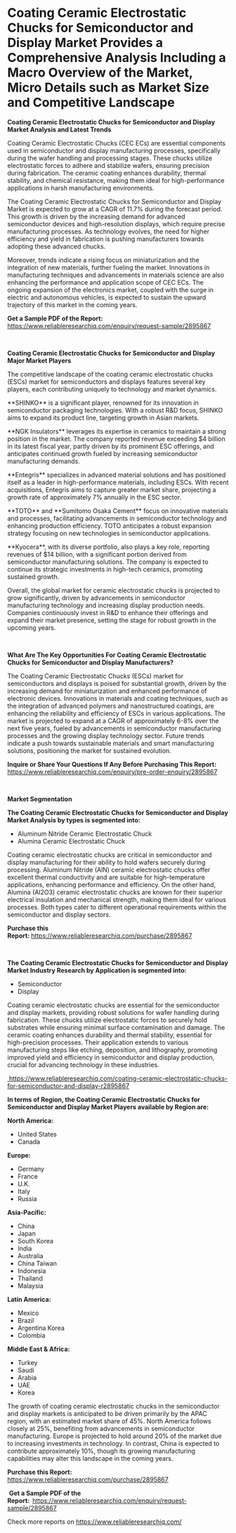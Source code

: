 <p><h1>Coating Ceramic Electrostatic Chucks for Semiconductor and Display Market Provides a Comprehensive Analysis Including a Macro Overview of the Market, Micro Details such as Market Size and Competitive Landscape</h1></p><p><strong>Coating Ceramic Electrostatic Chucks for Semiconductor and Display Market Analysis and Latest Trends</strong></p>
<p><p>Coating Ceramic Electrostatic Chucks (CEC ECs) are essential components used in semiconductor and display manufacturing processes, specifically during the wafer handling and processing stages. These chucks utilize electrostatic forces to adhere and stabilize wafers, ensuring precision during fabrication. The ceramic coating enhances durability, thermal stability, and chemical resistance, making them ideal for high-performance applications in harsh manufacturing environments.</p><p>The Coating Ceramic Electrostatic Chucks for Semiconductor and Display Market is expected to grow at a CAGR of 11.7% during the forecast period. This growth is driven by the increasing demand for advanced semiconductor devices and high-resolution displays, which require precise manufacturing processes. As technology evolves, the need for higher efficiency and yield in fabrication is pushing manufacturers towards adopting these advanced chucks. </p><p>Moreover, trends indicate a rising focus on miniaturization and the integration of new materials, further fueling the market. Innovations in manufacturing techniques and advancements in materials science are also enhancing the performance and application scope of CEC ECs. The ongoing expansion of the electronics market, coupled with the surge in electric and autonomous vehicles, is expected to sustain the upward trajectory of this market in the coming years.</p></p>
<p><strong>Get a Sample PDF of the Report:&nbsp;</strong> <a href="https://www.reliableresearchiq.com/enquiry/request-sample/2895867?utm_campaign=3500&utm_medium=2&utm_source=Github&utm_content=ia&utm_term=15032025&utm_id=coating-ceramic-electrostatic-chucks-for-semiconductor-and-display">https://www.reliableresearchiq.com/enquiry/request-sample/2895867</a></p>
<p>&nbsp;</p>
<p><strong>Coating Ceramic Electrostatic Chucks for Semiconductor and Display Major Market Players</strong></p>
<p><p>The competitive landscape of the coating ceramic electrostatic chucks (ESCs) market for semiconductors and displays features several key players, each contributing uniquely to technology and market dynamics. </p><p>**SHINKO** is a significant player, renowned for its innovation in semiconductor packaging technologies. With a robust R&D focus, SHINKO aims to expand its product line, targeting growth in Asian markets. </p><p>**NGK Insulators** leverages its expertise in ceramics to maintain a strong position in the market. The company reported revenue exceeding $4 billion in its latest fiscal year, partly driven by its prominent ESC offerings, and anticipates continued growth fueled by increasing semiconductor manufacturing demands.</p><p>**Entegris** specializes in advanced material solutions and has positioned itself as a leader in high-performance materials, including ESCs. With recent acquisitions, Entegris aims to capture greater market share, projecting a growth rate of approximately 7% annually in the ESC sector.</p><p>**TOTO** and **Sumitomo Osaka Cement** focus on innovative materials and processes, facilitating advancements in semiconductor technology and enhancing production efficiency. TOTO anticipates a robust expansion strategy focusing on new technologies in semiconductor applications.</p><p>**Kyocera**, with its diverse portfolio, also plays a key role, reporting revenues of $14 billion, with a significant portion derived from semiconductor manufacturing solutions. The company is expected to continue its strategic investments in high-tech ceramics, promoting sustained growth.</p><p>Overall, the global market for ceramic electrostatic chucks is projected to grow significantly, driven by advancements in semiconductor manufacturing technology and increasing display production needs. Companies continuously invest in R&D to enhance their offerings and expand their market presence, setting the stage for robust growth in the upcoming years.</p></p>
<p>&nbsp;</p>
<p><strong>What Are The Key Opportunities For Coating Ceramic Electrostatic Chucks for Semiconductor and Display Manufacturers?</strong></p>
<p><p>The Coating Ceramic Electrostatic Chucks (ESCs) market for semiconductors and displays is poised for substantial growth, driven by the increasing demand for miniaturization and enhanced performance of electronic devices. Innovations in materials and coating techniques, such as the integration of advanced polymers and nanostructured coatings, are enhancing the reliability and efficiency of ESCs in various applications. The market is projected to expand at a CAGR of approximately 6-8% over the next five years, fueled by advancements in semiconductor manufacturing processes and the growing display technology sector. Future trends indicate a push towards sustainable materials and smart manufacturing solutions, positioning the market for sustained evolution.</p></p>
<p><strong>Inquire or Share Your Questions If Any Before Purchasing This Report:</strong> <a href="https://www.reliableresearchiq.com/enquiry/pre-order-enquiry/2895867?utm_campaign=3500&utm_medium=2&utm_source=Github&utm_content=ia&utm_term=15032025&utm_id=coating-ceramic-electrostatic-chucks-for-semiconductor-and-display">https://www.reliableresearchiq.com/enquiry/pre-order-enquiry/2895867</a></p>
<p>&nbsp;</p>
<p><strong>Market Segmentation</strong></p>
<p><strong>The Coating Ceramic Electrostatic Chucks for Semiconductor and Display Market Analysis by types is segmented into:</strong></p>
<p><ul><li>Aluminum Nitride Ceramic Electrostatic Chuck</li><li>Alumina Ceramic Electrostatic Chuck</li></ul></p>
<p><p>Coating ceramic electrostatic chucks are critical in semiconductor and display manufacturing for their ability to hold wafers securely during processing. Aluminum Nitride (AlN) ceramic electrostatic chucks offer excellent thermal conductivity and are suitable for high-temperature applications, enhancing performance and efficiency. On the other hand, Alumina (Al2O3) ceramic electrostatic chucks are known for their superior electrical insulation and mechanical strength, making them ideal for various processes. Both types cater to different operational requirements within the semiconductor and display sectors.</p></p>
<p><strong>Purchase this Report:&nbsp;</strong><a href="https://www.reliableresearchiq.com/purchase/2895867?utm_campaign=3500&utm_medium=2&utm_source=Github&utm_content=ia&utm_term=15032025&utm_id=coating-ceramic-electrostatic-chucks-for-semiconductor-and-display">https://www.reliableresearchiq.com/purchase/2895867</a></p>
<p>&nbsp;</p>
<p><strong>The Coating Ceramic Electrostatic Chucks for Semiconductor and Display Market Industry Research by Application is segmented into:</strong></p>
<p><ul><li>Semiconductor</li><li>Display</li></ul></p>
<p><p>Coating ceramic electrostatic chucks are essential for the semiconductor and display markets, providing robust solutions for wafer handling during fabrication. These chucks utilize electrostatic forces to securely hold substrates while ensuring minimal surface contamination and damage. The ceramic coating enhances durability and thermal stability, essential for high-precision processes. Their application extends to various manufacturing steps like etching, deposition, and lithography, promoting improved yield and efficiency in semiconductor and display production, crucial for advancing technology in these industries.</p></p>
<p><a href="https://www.reliableresearchiq.com/coating-ceramic-electrostatic-chucks-for-semiconductor-and-display-r2895867?utm_campaign=3500&utm_medium=2&utm_source=Github&utm_content=ia&utm_term=15032025&utm_id=coating-ceramic-electrostatic-chucks-for-semiconductor-and-display">&nbsp;https://www.reliableresearchiq.com/coating-ceramic-electrostatic-chucks-for-semiconductor-and-display-r2895867</a></p>
<p><strong>In terms of Region, the Coating Ceramic Electrostatic Chucks for Semiconductor and Display Market Players available by Region are:</strong></p>
<p>
    <p> <strong> North America: </strong>
        <ul>
            <li>United States</li>
            <li>Canada</li>
        </ul>
        </p> 
    <p> <strong> Europe: </strong>
        <ul>
            <li>Germany</li>
            <li>France</li>
            <li>U.K.</li>
            <li>Italy</li>
            <li>Russia</li>
        </ul>
        </p> 
    <p> <strong> Asia-Pacific: </strong>
        <ul>
            <li>China</li>
            <li>Japan</li>
            <li>South Korea</li>
            <li>India</li>
            <li>Australia</li>
            <li>China Taiwan</li>
            <li>Indonesia</li>
            <li>Thailand</li>
            <li>Malaysia</li>
        </ul>
        </p> 
    <p> <strong> Latin America: </strong>
        <ul>
            <li>Mexico</li>
            <li>Brazil</li>
            <li>Argentina Korea</li>
            <li>Colombia</li>
        </ul>
        </p> 
    <p> <strong> Middle East & Africa: </strong>
        <ul>
            <li>Turkey</li>
            <li>Saudi</li>
            <li>Arabia</li>
            <li>UAE</li>
            <li>Korea</li>
        </ul>
    </p>
    </p>
<p><p>The growth of coating ceramic electrostatic chucks in the semiconductor and display markets is anticipated to be driven primarily by the APAC region, with an estimated market share of 45%. North America follows closely at 25%, benefiting from advancements in semiconductor manufacturing. Europe is projected to hold around 20% of the market due to increasing investments in technology. In contrast, China is expected to contribute approximately 10%, though its growing manufacturing capabilities may alter this landscape in the coming years.</p></p>
<p><strong>Purchase this Report: </strong><a href="https://www.reliableresearchiq.com/purchase/2895867?utm_campaign=3500&utm_medium=2&utm_source=Github&utm_content=ia&utm_term=15032025&utm_id=coating-ceramic-electrostatic-chucks-for-semiconductor-and-display">https://www.reliableresearchiq.com/purchase/2895867</a></p>
<p>&nbsp;<strong>Get a Sample PDF of the Report:&nbsp;&nbsp;</strong><a href="https://www.reliableresearchiq.com/enquiry/request-sample/2895867?utm_campaign=3500&utm_medium=2&utm_source=Github&utm_content=ia&utm_term=15032025&utm_id=coating-ceramic-electrostatic-chucks-for-semiconductor-and-display">https://www.reliableresearchiq.com/enquiry/request-sample/2895867</a></p>
<p><strong></strong></p>
<p>Check more reports on <a href="https://www.reliableresearchiq.com/?utm_campaign=3500&utm_medium=2&utm_source=Github&utm_content=ia&utm_term=15032025&utm_id=coating-ceramic-electrostatic-chucks-for-semiconductor-and-display">https://www.reliableresearchiq.com/</a></p>